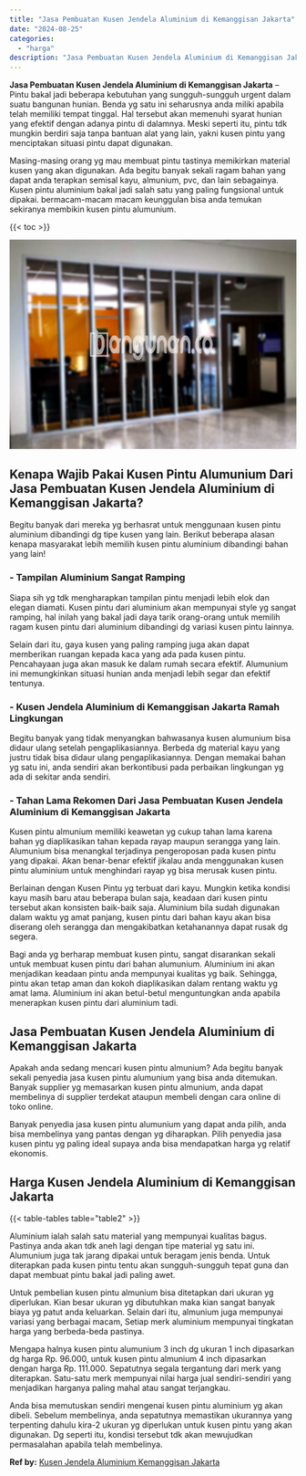 ```yaml
---
title: "Jasa Pembuatan Kusen Jendela Aluminium di Kemanggisan Jakarta"
date: "2024-08-25"
categories: 
  - "harga"
description: "Jasa Pembuatan Kusen Jendela Aluminium di Kemanggisan Jakarta. Anda bisa memutuskan sendiri mengenai kusen pintu aluminium yg akan dibeli. Sebelum membelinya..."
---
```


**Jasa Pembuatan Kusen Jendela Aluminium di Kemanggisan Jakarta** – Pintu bakal jadi beberapa kebutuhan yang sungguh-sungguh urgent dalam suatu bangunan hunian. Benda yg satu ini seharusnya anda miliki apabila telah memiliki tempat tinggal. Hal tersebut akan memenuhi syarat hunian yang efektif dengan adanya pintu di dalamnya. Meski seperti itu, pintu tdk mungkin berdiri saja tanpa bantuan alat yang lain, yakni kusen pintu yang menciptakan situasi pintu dapat digunakan.

Masing-masing orang yg mau membuat pintu tastinya memikirkan material kusen yang akan digunakan. Ada begitu banyak sekali ragam bahan yang dapat anda terapkan semisal kayu, almunium, pvc, dan lain sebagainya. Kusen pintu aluminium bakal jadi salah satu yang paling fungsional untuk dipakai. bermacam-macam macam keunggulan bisa anda temukan sekiranya membikin kusen pintu alumunium.

{{< toc >}}

![Jasa Pembuatan Kusen Jendela Aluminium di Kemanggisan Jakarta](/images/harga-kusen-jendela-alumunium-47.png)

## Kenapa Wajib Pakai Kusen Pintu Alumunium Dari Jasa Pembuatan Kusen Jendela Aluminium di Kemanggisan Jakarta?

Begitu banyak dari mereka yg berhasrat untuk menggunaan kusen pintu aluminium dibandingi dg tipe kusen yang lain. Berikut beberapa alasan kenapa masyarakat lebih memilih kusen pintu aluminium dibandingi bahan yang lain!

### \- Tampilan Aluminium Sangat Ramping

Siapa sih yg tdk mengharapkan tampilan pintu menjadi lebih elok dan elegan diamati. Kusen pintu dari aluminium akan mempunyai style yg sangat ramping, hal inilah yang bakal jadi daya tarik orang-orang untuk memilih ragam kusen pintu dari aluminium dibandingi dg variasi kusen pintu lainnya.

Selain dari itu, gaya kusen yang paling ramping juga akan dapat memberikan ruangan kepada kaca yang ada pada kusen pintu. Pencahayaan juga akan masuk ke dalam rumah secara efektif. Alumunium ini memungkinkan situasi hunian anda menjadi lebih segar dan efektif tentunya.

### \- Kusen Jendela Aluminium di Kemanggisan Jakarta Ramah Lingkungan

Begitu banyak yang tidak menyangkan bahwasanya kusen alumunium bisa didaur ulang setelah pengaplikasiannya. Berbeda dg material kayu yang justru tidak bisa didaur ulang pengaplikasiannya. Dengan memakai bahan yg satu ini, anda sendiri akan berkontibusi pada perbaikan lingkungan yg ada di sekitar anda sendiri.

### \- Tahan Lama Rekomen Dari Jasa Pembuatan Kusen Jendela Aluminium di Kemanggisan Jakarta

Kusen pintu almunium memiliki keawetan yg cukup tahan lama karena bahan yg diaplikasikan tahan kepada rayap maupun serangga yang lain. Alumunium bisa menangkal terjadinya pengeroposan pada kusen pintu yang dipakai. Akan benar-benar efektif jikalau anda menggunakan kusen pintu aluminium untuk menghindari rayap yg bisa merusak kusen pintu.

Berlainan dengan Kusen Pintu yg terbuat dari kayu. Mungkin ketika kondisi kayu masih baru atau beberapa bulan saja, keadaan dari kusen pintu tersebut akan konsisten baik-baik saja. Aluminium bila sudah digunakan dalam waktu yg amat panjang, kusen pintu dari bahan kayu akan bisa diserang oleh serangga dan mengakibatkan ketahanannya dapat rusak dg segera.

Bagi anda yg berharap membuat kusen pintu, sangat disarankan sekali untuk membuat kusen pintu dari bahan alumunium. Aluminium ini akan menjadikan keadaan pintu anda mempunyai kualitas yg baik. Sehingga, pintu akan tetap aman dan kokoh diaplikasikan dalam rentang waktu yg amat lama. Aluminium ini akan betul-betul menguntungkan anda apabila menerapkan kusen pintu dari aluminium tadi.

## Jasa Pembuatan Kusen Jendela Aluminium di Kemanggisan Jakarta

Apakah anda sedang mencari kusen pintu almunium? Ada begitu banyak sekali penyedia jasa kusen pintu alumunium yang bisa anda ditemukan. Banyak supplier yg memasarkan kusen pintu almunium, anda dapat membelinya di supplier terdekat ataupun membeli dengan cara online di toko online.

Banyak penyedia jasa kusen pintu alumunium yang dapat anda pilih, anda bisa membelinya yang pantas dengan yg diharapkan. Pilih penyedia jasa kusen pintu yg paling ideal supaya anda bisa mendapatkan harga yg relatif ekonomis.

## Harga Kusen Jendela Aluminium di Kemanggisan Jakarta

{{< table-tables table="table2" >}}

Aluminium ialah salah satu material yang mempunyai kualitas bagus. Pastinya anda akan tdk aneh lagi dengan tipe material yg satu ini. Alumunium juga tak jarang dipakai untuk beragam jenis benda. Untuk diterapkan pada kusen pintu tentu akan sungguh-sungguh tepat guna dan dapat membuat pintu bakal jadi paling awet.

Untuk pembelian kusen pintu almunium bisa ditetapkan dari ukuran yg diperlukan. Kian besar ukuran yg dibutuhkan maka kian sangat banyak biaya yg patut anda keluarkan. Selain dari itu, almunium juga mempunyai variasi yang berbagai macam, Setiap merk aluminium mempunyai tingkatan harga yang berbeda-beda pastinya.

Mengapa halnya kusen pintu alumunium 3 inch dg ukuran 1 inch dipasarkan dg harga Rp. 96.000, untuk kusen pintu almunium 4 inch dipasarkan dengan harga Rp. 111.000. Sepatutnya segala tergantung dari merk yang diterapkan. Satu-satu merk mempunyai nilai harga jual sendiri-sendiri yang menjadikan harganya paling mahal atau sangat terjangkau.

Anda bisa memutuskan sendiri mengenai kusen pintu aluminium yg akan dibeli. Sebelum membelinya, anda sepatutnya memastikan ukurannya yang terpenting dahulu kira-2 ukuran yg diperlukan untuk kusen pintu yang akan digunakan. Dg seperti itu, kondisi tersebut tdk akan mewujudkan permasalahan apabila telah membelinya.

**Ref by:** [Kusen Jendela Aluminium Kemanggisan Jakarta](https://id.wikipedia.org/wiki/Kusen)
